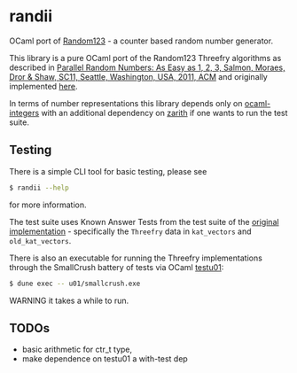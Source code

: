 # randii

OCaml port of [Random123](http://www.thesalmons.org/john/random123/releases/latest/docs/index.html) - a counter based random number generator.

This library is a pure OCaml port of the Random123 Threefry algorithms as described in
[Parallel Random Numbers: As Easy as 1, 2, 3, Salmon, Moraes, Dror & Shaw, SC11, Seattle, Washington, USA, 2011, ACM](http://dl.acm.org/citation.cfm?doid=2063405)
and originally implemented [here](https://github.com/DEShawResearch/random123).

In terms of number representations this library depends only on [ocaml-integers](https://github.com/ocamllabs/ocaml-integers)
with an additional dependency on [zarith](https://github.com/ocaml/Zarith) if one wants to run the test suite.

## Testing

There is a simple CLI tool for basic testing, please see 

``` sh
$ randii --help
```

for more information.

The test suite uses Known Answer Tests from the test suite of the
[original implementation](https://github.com/DEShawResearch/random123/tree/main/tests) - specifically the `Threefry` data in `kat_vectors` and `old_kat_vectors`.

There is also an executable for running the Threefry implementations through the SmallCrush battery of tests via OCaml [testu01](https://github.com/LesBoloss-es/ocaml-testu01/):

``` sh
$ dune exec -- u01/smallcrush.exe
```

WARNING it takes a while to run.

## TODOs

- basic arithmetic for ctr_t type,
- make dependence on testu01 a with-test dep

